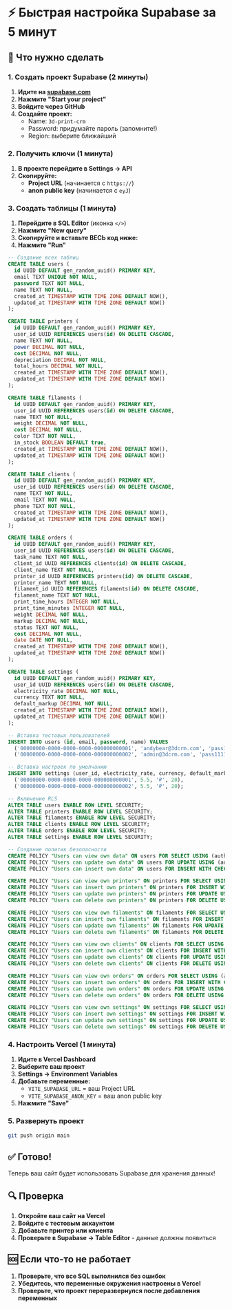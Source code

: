 # ⚡ Быстрая настройка Supabase за 5 минут

## 🎯 Что нужно сделать

### 1. Создать проект Supabase (2 минуты)

1. **Идите на [supabase.com](https://supabase.com)**
2. **Нажмите "Start your project"**
3. **Войдите через GitHub**
4. **Создайте проект:**
   - Name: `3d-print-crm`
   - Password: придумайте пароль (запомните!)
   - Region: выберите ближайший

### 2. Получить ключи (1 минута)

1. **В проекте перейдите в Settings → API**
2. **Скопируйте:**
   - **Project URL** (начинается с `https://`)
   - **anon public key** (начинается с `eyJ`)

### 3. Создать таблицы (1 минута)

1. **Перейдите в SQL Editor** (иконка `</>`)
2. **Нажмите "New query"**
3. **Скопируйте и вставьте ВЕСЬ код ниже:**
4. **Нажмите "Run"**

```sql
-- Создание всех таблиц
CREATE TABLE users (
  id UUID DEFAULT gen_random_uuid() PRIMARY KEY,
  email TEXT UNIQUE NOT NULL,
  password TEXT NOT NULL,
  name TEXT NOT NULL,
  created_at TIMESTAMP WITH TIME ZONE DEFAULT NOW(),
  updated_at TIMESTAMP WITH TIME ZONE DEFAULT NOW()
);

CREATE TABLE printers (
  id UUID DEFAULT gen_random_uuid() PRIMARY KEY,
  user_id UUID REFERENCES users(id) ON DELETE CASCADE,
  name TEXT NOT NULL,
  power DECIMAL NOT NULL,
  cost DECIMAL NOT NULL,
  depreciation DECIMAL NOT NULL,
  total_hours DECIMAL NOT NULL,
  created_at TIMESTAMP WITH TIME ZONE DEFAULT NOW(),
  updated_at TIMESTAMP WITH TIME ZONE DEFAULT NOW()
);

CREATE TABLE filaments (
  id UUID DEFAULT gen_random_uuid() PRIMARY KEY,
  user_id UUID REFERENCES users(id) ON DELETE CASCADE,
  name TEXT NOT NULL,
  weight DECIMAL NOT NULL,
  cost DECIMAL NOT NULL,
  color TEXT NOT NULL,
  in_stock BOOLEAN DEFAULT true,
  created_at TIMESTAMP WITH TIME ZONE DEFAULT NOW(),
  updated_at TIMESTAMP WITH TIME ZONE DEFAULT NOW()
);

CREATE TABLE clients (
  id UUID DEFAULT gen_random_uuid() PRIMARY KEY,
  user_id UUID REFERENCES users(id) ON DELETE CASCADE,
  name TEXT NOT NULL,
  email TEXT NOT NULL,
  phone TEXT NOT NULL,
  created_at TIMESTAMP WITH TIME ZONE DEFAULT NOW(),
  updated_at TIMESTAMP WITH TIME ZONE DEFAULT NOW()
);

CREATE TABLE orders (
  id UUID DEFAULT gen_random_uuid() PRIMARY KEY,
  user_id UUID REFERENCES users(id) ON DELETE CASCADE,
  task_name TEXT NOT NULL,
  client_id UUID REFERENCES clients(id) ON DELETE CASCADE,
  client_name TEXT NOT NULL,
  printer_id UUID REFERENCES printers(id) ON DELETE CASCADE,
  printer_name TEXT NOT NULL,
  filament_id UUID REFERENCES filaments(id) ON DELETE CASCADE,
  filament_name TEXT NOT NULL,
  print_time_hours INTEGER NOT NULL,
  print_time_minutes INTEGER NOT NULL,
  weight DECIMAL NOT NULL,
  markup DECIMAL NOT NULL,
  status TEXT NOT NULL,
  cost DECIMAL NOT NULL,
  date DATE NOT NULL,
  created_at TIMESTAMP WITH TIME ZONE DEFAULT NOW(),
  updated_at TIMESTAMP WITH TIME ZONE DEFAULT NOW()
);

CREATE TABLE settings (
  id UUID DEFAULT gen_random_uuid() PRIMARY KEY,
  user_id UUID REFERENCES users(id) ON DELETE CASCADE,
  electricity_rate DECIMAL NOT NULL,
  currency TEXT NOT NULL,
  default_markup DECIMAL NOT NULL,
  created_at TIMESTAMP WITH TIME ZONE DEFAULT NOW(),
  updated_at TIMESTAMP WITH TIME ZONE DEFAULT NOW()
);

-- Вставка тестовых пользователей
INSERT INTO users (id, email, password, name) VALUES 
  ('00000000-0000-0000-0000-000000000001', 'andybear@3dcrm.com', 'pass111word', 'Администратор'),
  ('00000000-0000-0000-0000-000000000002', 'admin@3dcrm.com', 'pass1111word', 'Админ');

-- Вставка настроек по умолчанию
INSERT INTO settings (user_id, electricity_rate, currency, default_markup) VALUES 
  ('00000000-0000-0000-0000-000000000001', 5.5, '₽', 20),
  ('00000000-0000-0000-0000-000000000002', 5.5, '₽', 20);

-- Включение RLS
ALTER TABLE users ENABLE ROW LEVEL SECURITY;
ALTER TABLE printers ENABLE ROW LEVEL SECURITY;
ALTER TABLE filaments ENABLE ROW LEVEL SECURITY;
ALTER TABLE clients ENABLE ROW LEVEL SECURITY;
ALTER TABLE orders ENABLE ROW LEVEL SECURITY;
ALTER TABLE settings ENABLE ROW LEVEL SECURITY;

-- Создание политик безопасности
CREATE POLICY "Users can view own data" ON users FOR SELECT USING (auth.uid()::text = id::text);
CREATE POLICY "Users can update own data" ON users FOR UPDATE USING (auth.uid()::text = id::text);
CREATE POLICY "Users can insert own data" ON users FOR INSERT WITH CHECK (auth.uid()::text = id::text);

CREATE POLICY "Users can view own printers" ON printers FOR SELECT USING (auth.uid()::text = user_id::text);
CREATE POLICY "Users can insert own printers" ON printers FOR INSERT WITH CHECK (auth.uid()::text = user_id::text);
CREATE POLICY "Users can update own printers" ON printers FOR UPDATE USING (auth.uid()::text = user_id::text);
CREATE POLICY "Users can delete own printers" ON printers FOR DELETE USING (auth.uid()::text = user_id::text);

CREATE POLICY "Users can view own filaments" ON filaments FOR SELECT USING (auth.uid()::text = user_id::text);
CREATE POLICY "Users can insert own filaments" ON filaments FOR INSERT WITH CHECK (auth.uid()::text = user_id::text);
CREATE POLICY "Users can update own filaments" ON filaments FOR UPDATE USING (auth.uid()::text = user_id::text);
CREATE POLICY "Users can delete own filaments" ON filaments FOR DELETE USING (auth.uid()::text = user_id::text);

CREATE POLICY "Users can view own clients" ON clients FOR SELECT USING (auth.uid()::text = user_id::text);
CREATE POLICY "Users can insert own clients" ON clients FOR INSERT WITH CHECK (auth.uid()::text = user_id::text);
CREATE POLICY "Users can update own clients" ON clients FOR UPDATE USING (auth.uid()::text = user_id::text);
CREATE POLICY "Users can delete own clients" ON clients FOR DELETE USING (auth.uid()::text = user_id::text);

CREATE POLICY "Users can view own orders" ON orders FOR SELECT USING (auth.uid()::text = user_id::text);
CREATE POLICY "Users can insert own orders" ON orders FOR INSERT WITH CHECK (auth.uid()::text = user_id::text);
CREATE POLICY "Users can update own orders" ON orders FOR UPDATE USING (auth.uid()::text = user_id::text);
CREATE POLICY "Users can delete own orders" ON orders FOR DELETE USING (auth.uid()::text = user_id::text);

CREATE POLICY "Users can view own settings" ON settings FOR SELECT USING (auth.uid()::text = user_id::text);
CREATE POLICY "Users can insert own settings" ON settings FOR INSERT WITH CHECK (auth.uid()::text = user_id::text);
CREATE POLICY "Users can update own settings" ON settings FOR UPDATE USING (auth.uid()::text = user_id::text);
CREATE POLICY "Users can delete own settings" ON settings FOR DELETE USING (auth.uid()::text = user_id::text);
```

### 4. Настроить Vercel (1 минута)

1. **Идите в Vercel Dashboard**
2. **Выберите ваш проект**
3. **Settings → Environment Variables**
4. **Добавьте переменные:**
   - `VITE_SUPABASE_URL` = ваш Project URL
   - `VITE_SUPABASE_ANON_KEY` = ваш anon public key
5. **Нажмите "Save"**

### 5. Развернуть проект

```bash
git push origin main
```

## ✅ Готово!

Теперь ваш сайт будет использовать Supabase для хранения данных!

## 🔍 Проверка

1. **Откройте ваш сайт на Vercel**
2. **Войдите с тестовым аккаунтом**
3. **Добавьте принтер или клиента**
4. **Проверьте в Supabase → Table Editor** - данные должны появиться

## 🆘 Если что-то не работает

1. **Проверьте, что все SQL выполнился без ошибок**
2. **Убедитесь, что переменные окружения настроены в Vercel**
3. **Проверьте, что проект переразвернулся после добавления переменных**
